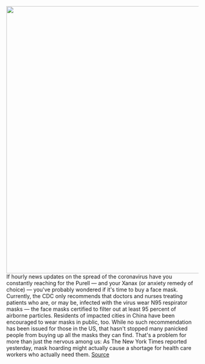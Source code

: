 <img src='https://cdn.vox-cdn.com/thumbor/mCG3Tr_J1m1aM49HsVFQKKcr5Qk=/0x0:4310x2873/1200x800/filters:focal(1811x1093:2499x1781)/cdn.vox-cdn.com/uploads/chorus_image/image/66442994/30_face_masks_lede.0.jpg' width='700px' /><br/>
If hourly news updates on the spread of the coronavirus have you constantly reaching for the Purell — and your Xanax (or anxiety remedy of choice) — you've probably wondered if it's time to buy a face mask. Currently, the CDC only recommends that doctors and nurses treating patients who are, or may be, infected with the virus wear N95 respirator masks — the face masks certified to filter out at least 95 percent of airborne particles. Residents of impacted cities in China have been encouraged to wear masks in public, too. While no such recommendation has been issued for those in the US, that hasn't stopped many panicked people from buying up all the masks they can find. That's a problem for more than just the nervous among us: As The New York Times reported yesterday, mask hoarding might actually cause a shortage for health care workers who actually need them.
<a href='https://www.theverge.com/2020/3/5/21163243/face-masks-alternatives-tips-hand-soap-sanitizer-strategist'> Source <a/>